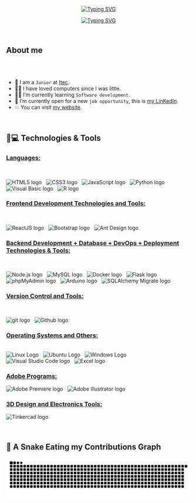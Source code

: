 <p align="center">
  <a href="https://git.io/typing-svg"><img src="https://readme-typing-svg.herokuapp.com?font=Fira+Code&pause=1000&color=82E1F7&width=435&lines=%3E+'Hello+World'" alt="Typing SVG" /></a>
</p>

<p align="center">
  <a href="https://git.io/typing-svg"><img src="https://readme-typing-svg.demolab.com?font=Fira+Code&pause=1000&color=F724DD&width=435&lines=Welcome+to+Milena's+GitHub" alt="Typing SVG" /></a>
</p>

<br>

## About me
<br><br>
- :school: I am a `Junior` at <a href="https://www.itecriocuarto.org.ar/" target="_blank">Itec</a>.
- :technologist: I have loved computers since I was little.
- :student: I’m currently learning `Software development`.
- :thinking: I’m currently open for a new `job opportunity`, this is <a href="https://www.linkedin.com/in/milena-sivit/?locale=en_US" target="_blank">my LinKedIn</a>.
- :boom: You can visit <a href="https://cvmilenasivit.netlify.app/" target="_blank">my website</a>.
<br>



## 🚀💻 Technologies & Tools

### <u> Languages: </u>

<br>

<span><img src="https://img.shields.io/badge/HTML5-E34F26?style=for-the-badge&logo=html5&logoColor=white" alt="HTML5 logo" title="HTML5" height="25" /></span>
&nbsp;
<span><img src="https://img.shields.io/badge/CSS3-1572B6?style=for-the-badge&logo=css3&logoColor=white" alt="CSS3 logo" title="CSS3" height="25" /></span>
&nbsp;
<span><img src="https://img.shields.io/badge/JavaScript-323330?style=for-the-badge&logo=javascript&logoColor=F7DF1E" alt="JavaScript logo" title="JavaScript" height="25" /></span>
&nbsp;
<span><img src="https://img.shields.io/badge/Python-3776AB?style=for-the-badge&logo=python&logoColor=white" alt="Python logo" title="Python" height="25" /></span>
&nbsp;
<span><img src="https://img.shields.io/badge/Visual_Basic-5C2D91?style=for-the-badge&logo=visual-basic&logoColor=white" alt="Visual Basic logo" title="Visual Basic" height="25" /></span>
&nbsp;
<span><img src="https://img.shields.io/badge/R-276DC3?style=for-the-badge&logo=r&logoColor=white" alt="R logo" title="R" height="25" /></span>
&nbsp;

### <u> Frontend Development Technologies and Tools: </u>

<br>

<span><img src="https://img.shields.io/badge/React-20232A?style=for-the-badge&logo=react&logoColor=61DAFB" alt="ReactJS logo" title="ReactJS" height="25" /></span>
&nbsp;
<span><img src="https://img.shields.io/badge/Bootstrap-563D7C?style=for-the-badge&logo=bootstrap&logoColor=white" alt="Bootstrap logo" title="Bootstrap" height="25" /></span>
&nbsp;
<span><img src="https://img.shields.io/badge/Ant_Design-0170FE?style=for-the-badge&logo=ant-design&logoColor=white" alt="Ant Design logo" title="Ant Design" height="25" /></span>
&nbsp;

### <u> Backend Development + Database + DevOps + Deployment Technologies & Tools: </u>

<br>

<span><img src="https://img.shields.io/badge/Node.js-339933?style=for-the-badge&logo=nodedotjs&logoColor=white" alt="Node.js logo" title="Node.js" height="25" /></span>
&nbsp;
<span><img src = "https://img.shields.io/badge/MySQL-005C84?style=for-the-badge&logo=mysql&logoColor=white" alt="MySQL logo" title="MySQL" height="25"/></span>
&nbsp;
<span><img src="https://img.shields.io/badge/Docker-2CA5E0?style=for-the-badge&logo=docker&logoColor=white" alt="Docker logo" title="Docker Code" height="25" /></span>
&nbsp;
<span><img src = "https://img.shields.io/badge/Flask-000000?style=for-the-badge&logo=flask&logoColor=white" alt="Flask logo"  title="Flask" height="25"/></span>
&nbsp;
<span><img src="https://img.shields.io/badge/phpMyAdmin-6C78AF?style=for-the-badge&logo=phpmyadmin&logoColor=white" alt="phpMyAdmin logo" title="phpMyAdmin" height="25" /></span>
&nbsp;
<span><img src="https://img.shields.io/badge/Arduino-00979D?style=for-the-badge&logo=arduino&logoColor=white" alt="Arduino logo" title="Arduino" height="25" /></span>
&nbsp;
<span><img src="https://img.shields.io/badge/SQLAlchemy_Migrate-003B57?style=for-the-badge&logo=sqlalchemy&logoColor=white" alt="SQLAlchemy Migrate logo" title="SQLAlchemy Migrate" height="25" /></span>




### <u> Version Control and Tools:</u>

<br>

<span><img src="https://img.shields.io/badge/GIT-E44C30?style=for-the-badge&logo=git&logoColor=white" alt="git logo" title="Git" height="25" /></span>
&nbsp;
<span><img src="https://img.shields.io/badge/GitHub-100000?style=for-the-badge&logo=github&logoColor=white" alt="Github logo" title="Github" height="25" /></span>
&nbsp;

### <u> Operating Systems and Others:</u>

<br>

<span>
<img src = "https://img.shields.io/badge/Linux-FCC624?style=for-the-badge&logo=linux&logoColor=black" alt="Linux Logo"  title="Linux" height="25"/>
</span>
&nbsp;
<span>
<img src = "https://img.shields.io/badge/Ubuntu-E95420?style=for-the-badge&logo=ubuntu&logoColor=white" alt="Ubuntu Logo"  title="Ubuntu" height="25"/>
</span>
&nbsp;
<span>
<img src="https://img.shields.io/badge/Windows-0078D6?style=for-the-badge&logo=windows&logoColor=white" alt="Windows Logo" title="Windows" height="25"/>
</span>
&nbsp;
<span><img src="https://img.shields.io/badge/VSCode-0078D4?style=for-the-badge&logo=visual%20studio%20code&logoColor=white" alt="Visual Studio Code logo" title="Visual Studio Code" height="25" /></span>
&nbsp;
<span><img src="https://img.shields.io/badge/Excel-217346?style=for-the-badge&logo=microsoft-excel&logoColor=white" alt="Excel logo" title="Microsoft Excel" height="25" /></span>

### <u> Adobe Programs:</u>

<span><img src="https://img.shields.io/badge/Adobe_Premiere-9999FF?style=for-the-badge&logo=adobe-premiere-pro&logoColor=white" alt="Adobe Premiere logo" title="Adobe Premiere" height="25" /></span>
&nbsp;
<span><img src="https://img.shields.io/badge/Adobe_Illustrator-FF9A00?style=for-the-badge&logo=adobe-illustrator&logoColor=white" alt="Adobe Illustrator logo" title="Adobe Illustrator" height="25" /></span>


### <u> 3D Design and Electronics Tools:</u>
<span><img src="https://img.shields.io/badge/Tinkercad-FE6C6C?style=for-the-badge&logo=tinkercad&logoColor=white" alt="Tinkercad logo" title="Tinkercad" height="25" /></span>

<br>

## 🐍 A Snake Eating my Contributions Graph
	
<p align = "center">
	<img src = "https://github.com/7oSkaaa/7oSkaaa/blob/output/github-contribution-grid-snake.svg?" alt = "Snake Game"/>
</p>
